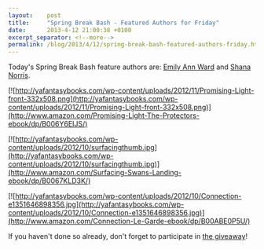 ```yaml
---
layout:    post
title:     "Spring Break Bash - Featured Authors for Friday"
date:      2013-4-12 21:00:38 +0100
excerpt_separator: <!--more-->
permalink: /blog/2013/4/12/spring-break-bash-featured-authors-friday.html
---
```


Today's Spring Break Bash feature authors are: [Emily Ann Ward](http://emilyannward.com/) and [Shana Norris](http://www.shananorris.com/).

[![http://yafantasybooks.com/wp-content/uploads/2012/11/Promising-Light-front-332x508.png](http://yafantasybooks.com/wp-content/uploads/2012/11/Promising-Light-front-332x508.png)](http://www.amazon.com/Promising-Light-The-Protectors-ebook/dp/B006Y6EIJS/)

<!--more-->
[![http://yafantasybooks.com/wp-content/uploads/2012/10/surfacingthumb.jpg](http://yafantasybooks.com/wp-content/uploads/2012/10/surfacingthumb.jpg)](http://www.amazon.com/Surfacing-Swans-Landing-ebook/dp/B0067KLD3K/) 

[![http://yafantasybooks.com/wp-content/uploads/2012/10/Connection-e1351646898356.jpg](http://yafantasybooks.com/wp-content/uploads/2012/10/Connection-e1351646898356.jpg)](http://www.amazon.com/Connection-Le-Garde-ebook/dp/B00ABE0P5U/) 

If you haven't done so already, don't forget to participate in [the giveaway](http://yafantasybooks.com/?page_id=261)!